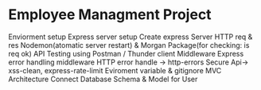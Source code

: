 # Employee Managment Project
 Enviorment setup
 Express server setup
 Create express Server
 HTTP req & res
 Nodemon(atomatic server restart) & Morgan Package(for checking: is req ok)
 API Testing using Postman / Thunder client 
 Middleware
 Express error handling middleware
 HTTP error handle -> http-errors
 Secure Api-> xss-clean, express-rate-limit 
 Eviroment variable & gitignore
 MVC Architecture
 Connect Database
 Schema & Model for User
 